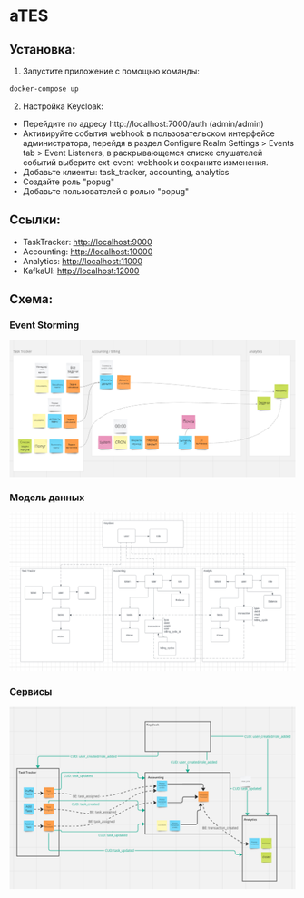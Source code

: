 # aTES

## Установка:
1) Запустите приложение с помощью команды:
```bash
docker-compose up
```

2) Настройка Keycloak:
- Перейдите по адресу http://localhost:7000/auth (admin/admin)
- Активируйте события webhook в пользовательском интерфейсе администратора, перейдя в раздел Configure Realm Settings > Events tab > Event Listeners, в раскрывающемся списке слушателей событий выберите ext-event-webhook и сохраните изменения.
- Добавьте клиенты: task_tracker, accounting, analytics
- Создайте роль "popug"
- Добавьте пользователей с ролью "popug"

## Ссылки:
- TaskTracker: [http://localhost:9000](http://localhost:9000)
- Accounting: [http://localhost:10000](http://localhost:10000)
- Analytics: [http://localhost:11000](http://localhost:11000)
- KafkaUI: [http://localhost:12000](http://localhost:12000)

## Схема:
### Event Storming
![Event Storming](images/hw_1/ES.png)
### Модель данных
![Data Model](images/hw_1/DM.png)
### Сервисы
![Services](images/hw_1/Services.png)